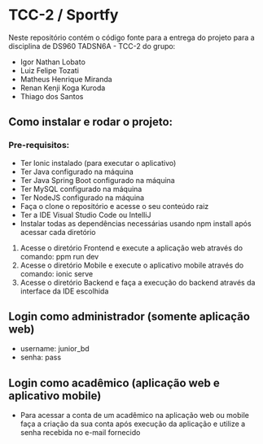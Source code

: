 # TCC-2 / Sportfy

Neste repositório contém o código fonte para a entrega do projeto para a disciplina de DS960 TADSN6A - TCC-2 do grupo:
  - Igor Nathan Lobato
  - Luiz Felipe Tozati
  - Matheus Henrique Miranda
  - Renan Kenji Koga Kuroda
  - Thiago dos Santos

## Como instalar e rodar o projeto:

### Pre-requisitos:
- Ter Ionic instalado (para executar o aplicativo)
- Ter Java configurado na máquina
- Ter Java Spring Boot configurado na máquina
- Ter MySQL configurado na máquina
- Ter NodeJS configurado na máquina
- Faça o clone o repositório e acesse o seu conteúdo raiz
- Ter a IDE Visual Studio Code ou IntelliJ
- Instalar todas as dependências necessárias usando npm install após acessar cada diretório

1. Acesse o diretório Frontend e execute a aplicação web através do comando: ppm run dev
2. Acesse o diretório Mobile e execute o aplicativo mobile através do comando: ionic serve
3. Acesse o diretório Backend e faça a execução do backend através da interface da IDE escolhida

## Login como administrador (somente aplicação web)
* username: junior_bd
* senha: pass

## Login como acadêmico (aplicação web e aplicativo mobile)
* Para acessar a conta de um acadêmico na aplicação web ou mobile faça a criação da sua conta após execução da aplicação e utilize a senha recebida no e-mail fornecido
